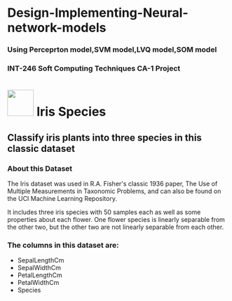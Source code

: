 # Design-Implementing-Neural-network-models
### Using Perceprton model,SVM model,LVQ model,SOM model
### INT-246 Soft Computing Techniques CA-1 Project 

# <img src="https://storage.googleapis.com/kaggle-datasets-images/19/19/default-backgrounds/dataset-thumbnail.jpg" width="60px"> Iris Species</img> 
## Classify iris plants into three species in this classic dataset 

### About this Dataset
The Iris dataset was used in R.A. Fisher's classic 1936 paper, The Use of Multiple Measurements in Taxonomic Problems, and can also be found on the UCI Machine Learning Repository.

It includes three iris species with 50 samples each as well as some properties about each flower. One flower species is linearly separable from the other two, but the other two are not linearly separable from each other.

### The columns in this dataset are:
- SepalLengthCm
- SepalWidthCm
- PetalLengthCm
- PetalWidthCm
- Species
